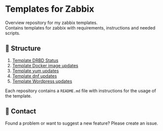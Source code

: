 # Templates for Zabbix
Overview repository for my zabbix templates.  
Contains templates for zabbix with requirements, instructions and needed scripts.

## 📁 Structure
1. [Template DRBD Status](https://github.com/emodii/zabbix-templates/tree/main/Template%20DRBD)
2. [Template Docker image updates](https://github.com/emodii/zabbix-templates/tree/main/Template%20Docker%20image%20updates)
3. [Template yum updates](https://github.com/emodii/zabbix-templates/tree/main/Template%20yum%20updates)
4. [Template dnf updates](https://github.com/emodii/zabbix-templates/tree/main/Template%20dnf%20updates)
5. [Template Wordpress updates](https://github.com/thetorminal/Zabbix-Wordpress-updates)

Each repository contains a `README.md` file with instructions for the usage of the template.  

## 💬 Contact
Found a problem or want to suggest a new feature? Please create an issue.

